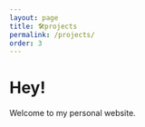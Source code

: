 ```yaml
---
layout: page
title: 🛠️projects
permalink: /projects/
order: 3
---
```


# Hey!

Welcome to my personal website.
